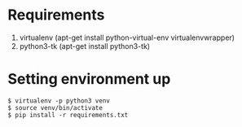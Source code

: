 # Requirements

1. virtualenv (apt-get install python-virtual-env virtualenvwrapper)
2. python3-tk (apt-get install python3-tk)

# Setting environment up

```
$ virtualenv -p python3 venv
$ source venv/bin/activate
$ pip install -r requirements.txt
```
